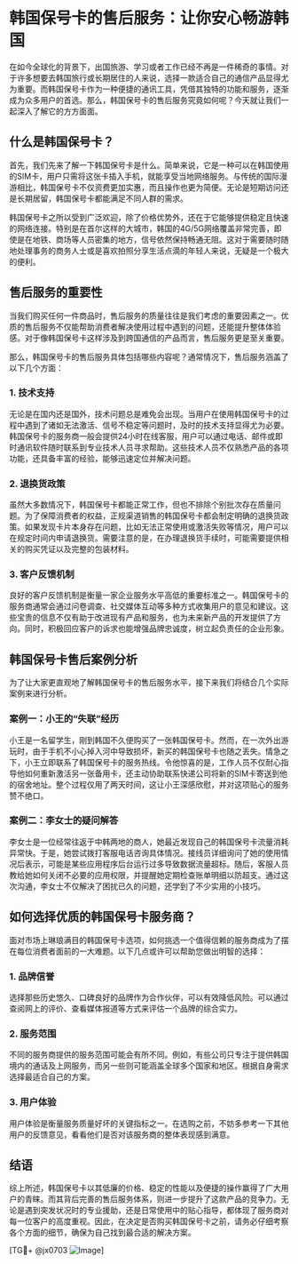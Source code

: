 # 韩国保号卡的售后服务：让你安心畅游韩国

在如今全球化的背景下，出国旅游、学习或者工作已经不再是一件稀奇的事情。对于许多想要去韩国旅行或长期居住的人来说，选择一款适合自己的通信产品显得尤为重要。而韩国保号卡作为一种便捷的通讯工具，凭借其独特的功能和服务，逐渐成为众多用户的首选。那么，韩国保号卡的售后服务究竟如何呢？今天就让我们一起深入了解它的方方面面。

## 什么是韩国保号卡？

首先，我们先来了解一下韩国保号卡是什么。简单来说，它是一种可以在韩国使用的SIM卡，用户只需将这张卡插入手机，就能享受当地网络服务。与传统的国际漫游相比，韩国保号卡不仅资费更加实惠，而且操作也更为简便。无论是短期访问还是长期居留，韩国保号卡都能满足不同人群的需求。

韩国保号卡之所以受到广泛欢迎，除了价格优势外，还在于它能够提供稳定且快速的网络连接。特别是在首尔这样的大城市，韩国的4G/5G网络覆盖非常完善，即使是在地铁、商场等人员密集的地方，信号依然保持畅通无阻。这对于需要随时随地处理事务的商务人士或是喜欢拍照分享生活点滴的年轻人来说，无疑是一个极大的便利。

## 售后服务的重要性

当我们购买任何一件商品时，售后服务的质量往往是我们考虑的重要因素之一。优质的售后服务不仅能帮助消费者解决使用过程中遇到的问题，还能提升整体体验感。对于像韩国保号卡这样涉及到跨国通信的产品而言，售后服务更是至关重要。

那么，韩国保号卡的售后服务具体包括哪些内容呢？通常情况下，售后服务涵盖了以下几个方面：

### 1. 技术支持

无论是在国内还是国外，技术问题总是难免会出现。当用户在使用韩国保号卡的过程中遇到了诸如无法激活、信号不稳定等问题时，及时的技术支持显得尤为必要。韩国保号卡的服务商一般会提供24小时在线客服，用户可以通过电话、邮件或即时通讯软件随时联系到专业技术人员寻求帮助。这些技术人员不仅熟悉产品的各项功能，还具备丰富的经验，能够迅速定位并解决问题。

### 2. 退换货政策

虽然大多数情况下，韩国保号卡都能正常工作，但也不排除个别批次存在质量问题。为了保障消费者的权益，正规渠道销售的韩国保号卡都会制定明确的退换货政策。如果发现卡片本身存在问题，比如无法正常使用或激活失败等情况，用户可以在规定时间内申请退换货。需要注意的是，在办理退换货手续时，可能需要提供相关的购买凭证以及完整的包装材料。

### 3. 客户反馈机制

良好的客户反馈机制是衡量一家企业服务水平高低的重要标准之一。韩国保号卡的服务商通常会通过问卷调查、社交媒体互动等多种方式收集用户的意见和建议。这些宝贵的信息不仅有助于改进现有产品和服务，也为未来新产品的开发提供了方向。同时，积极回应客户的诉求也能增强品牌忠诚度，树立起负责任的企业形象。

## 韩国保号卡售后案例分析

为了让大家更直观地了解韩国保号卡的售后服务水平，接下来我们将结合几个实际案例来进行分析。

### 案例一：小王的“失联”经历

小王是一名留学生，刚到韩国不久便购买了一张韩国保号卡。然而，在一次外出游玩时，由于手机不小心掉入河中导致损坏，新买的韩国保号卡也随之丢失。情急之下，小王立即联系了韩国保号卡的服务热线。令他惊喜的是，工作人员不仅耐心指导他如何重新激活另一张备用卡，还主动协助联系快递公司将新的SIM卡寄送到他的宿舍地址。整个过程仅用了两天时间，这让小王深感欣慰，并对这项贴心的服务赞不绝口。

### 案例二：李女士的疑问解答

李女士是一位经常往返于中韩两地的商人，她最近发现自己的韩国保号卡流量消耗异常快。于是，她尝试拨打客服电话咨询具体情况。接线员详细询问了她的使用情况后表示，可能是某些应用程序后台运行过多导致数据流量超标。随后，客服人员教给她如何关闭不必要的应用权限，并提醒她定期检查账单明细以防超支。通过这次沟通，李女士不仅解决了困扰已久的问题，还学到了不少实用的小技巧。

## 如何选择优质的韩国保号卡服务商？

面对市场上琳琅满目的韩国保号卡选项，如何挑选一个值得信赖的服务商成为了摆在每位消费者面前的一大难题。以下几点或许可以帮助您做出明智的选择：

### 1. 品牌信誉

选择那些历史悠久、口碑良好的品牌作为合作伙伴，可以有效降低风险。可以通过查阅网上的评价、查看媒体报道等方式来评估一个品牌的综合实力。

### 2. 服务范围

不同的服务商提供的服务范围可能会有所不同。例如，有些公司只专注于提供韩国境内的通话及上网服务，而另一些则可能涵盖全球多个国家和地区。根据自身需求选择最适合自己的方案。

### 3. 用户体验

用户体验是衡量服务质量好坏的关键指标之一。在选购之前，不妨多参考一下其他用户的反馈意见，看看他们是否对该服务商的整体表现感到满意。

## 结语

综上所述，韩国保号卡以其低廉的价格、稳定的性能以及便捷的操作赢得了广大用户的青睐。而其背后完善的售后服务体系，则进一步提升了这款产品的竞争力。无论是遇到突发状况时的专业援助，还是日常使用中的贴心指导，都体现了服务商对每一位客户的高度重视。因此，在决定是否购买韩国保号卡之前，请务必仔细考察各个方面的细节，确保为自己找到最合适的解决方案。

[TG💪+ @jx0703 ![Image](https://github.com/user-attachments/assets/dbca1d08-cadb-493c-b0ec-ad6f7a83f270)]